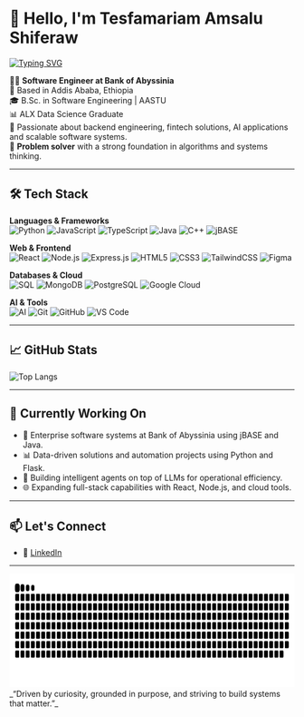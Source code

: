 # 👋 Hello, I'm Tesfamariam Amsalu Shiferaw
[![Typing SVG](https://readme-typing-svg.demolab.com?font=Fira+Code&pause=1000&random=false&width=435&lines=Hello%2C+my+name+is+Tesfamariam+Amsalu!;I+am+a+Software+Engineer.+;React.js%2C+Node.js%2C+Express.js)](https://git.io/typing-svg)


👨‍💻 **Software Engineer at Bank of Abyssinia**  
📍 Based in Addis Ababa, Ethiopia  
🎓 B.Sc. in Software Engineering | AASTU  
📊 ALX Data Science Graduate  
🚀 Passionate about backend engineering, fintech solutions,  AI applications and scalable software systems.   
🧠 **Problem solver** with a strong foundation in algorithms and systems thinking.  

---

## 🛠️ Tech Stack

**Languages & Frameworks**  
![Python](https://img.shields.io/badge/Python-3776AB?style=flat&logo=python&logoColor=white)
![JavaScript](https://img.shields.io/badge/JavaScript-F7DF1E?style=flat&logo=javascript&logoColor=black)
![TypeScript](https://img.shields.io/badge/TypeScript-3178C6?style=flat&logo=typescript&logoColor=white)
![Java](https://img.shields.io/badge/Java-ED8B00?style=flat&logo=java&logoColor=white)
![C++](https://img.shields.io/badge/C++-00599C?style=flat&logo=c%2B%2B&logoColor=white)
![jBASE](https://img.shields.io/badge/jBASE-4E4E4E?style=flat&logo=data&logoColor=white)

**Web & Frontend**  
![React](https://img.shields.io/badge/React-20232A?style=flat&logo=react&logoColor=61DAFB)
![Node.js](https://img.shields.io/badge/Node.js-339933?style=flat&logo=node.js&logoColor=white)
![Express.js](https://img.shields.io/badge/Express.js-000000?style=flat&logo=express&logoColor=white)
![HTML5](https://img.shields.io/badge/HTML5-E34F26?style=flat&logo=html5&logoColor=white)
![CSS3](https://img.shields.io/badge/CSS3-1572B6?style=flat&logo=css3&logoColor=white)
![TailwindCSS](https://img.shields.io/badge/TailwindCSS-38B2AC?style=flat&logo=tailwind-css&logoColor=white)
![Figma](https://img.shields.io/badge/Figma-F24E1E?style=flat&logo=figma&logoColor=white)

**Databases & Cloud**  
![SQL](https://img.shields.io/badge/SQL-003B57?style=flat&logo=postgresql&logoColor=white)
![MongoDB](https://img.shields.io/badge/MongoDB-47A248?style=flat&logo=mongodb&logoColor=white)
![PostgreSQL](https://img.shields.io/badge/PostgreSQL-4169E1?style=flat&logo=postgresql&logoColor=white)
![Google Cloud](https://img.shields.io/badge/GoogleCloud-4285F4?style=flat&logo=google-cloud&logoColor=white)

**AI & Tools**  
![AI](https://img.shields.io/badge/AI-6A1B9A?style=flat&logo=OpenAI&logoColor=white)
![Git](https://img.shields.io/badge/Git-F05032?style=flat&logo=git&logoColor=white)
![GitHub](https://img.shields.io/badge/GitHub-181717?style=flat&logo=github&logoColor=white)
![VS Code](https://img.shields.io/badge/VSCode-007ACC?style=flat&logo=visual-studio-code&logoColor=white)



---

## 📈 GitHub Stats
![Top Langs](https://github-readme-stats.vercel.app/api/top-langs/?username=Tesfamariam-21&layout=compact&theme=github_dark)


---

## 💼 Currently Working On

- 🏦 Enterprise software systems at Bank of Abyssinia using jBASE and Java.
- 📊 Data-driven solutions and automation projects using Python and Flask.
- 🧠 Building intelligent agents on top of LLMs for operational efficiency.
- 🌐 Expanding full-stack capabilities with React, Node.js, and cloud tools.

---

## 📫 Let's Connect

- 🔗 [LinkedIn](https://www.linkedin.com/in/tesfamariam-amsalu-966983255/)

---
<img height="200" src="https://raw.githubusercontent.com/platane/snk/output/github-contribution-grid-snake.svg"  />
_“Driven by curiosity, grounded in purpose, and striving to build systems that matter.”_

